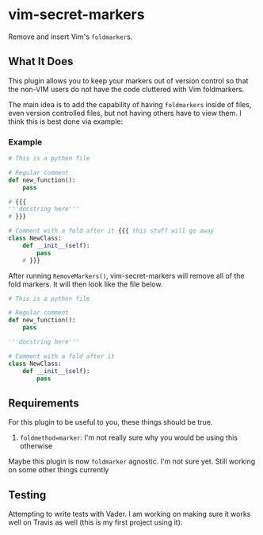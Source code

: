 # vim-secret-markers

Remove and insert Vim's `foldmarker`s.

## What It Does

This plugin allows you to keep your markers out of version control so that the non-VIM users do not have the code cluttered with Vim  foldmarkers.

The main idea is to add the capability of having `foldmarkers` inside of files, even version controlled files, but not having others have to view them. I think this is best done via example:

### Example

```python
# This is a python file

# Regular comment
def new_function():
    pass

# {{{
'''docstring here'''
# }}}

# Comment with a fold after it {{{ this stuff will go away
class NewClass:
    def __init__(self):
        pass
    # }}}
```

After running `RemoveMarkers()`, vim-secret-markers will remove all of the fold markers. It will then look like the file below.

```python
# This is a python file

# Regular comment
def new_function():
    pass

'''docstring here'''

# Comment with a fold after it
class NewClass:
    def __init__(self):
        pass
```

## Requirements

For this plugin to be useful to you, these things should be true.

1. `foldmethod=marker`: I'm not really sure why you would be using this otherwise

Maybe this plugin is now `foldmarker` agnostic. I'm not sure yet. Still working on some other things currently

## Testing

Attempting to write tests with Vader. I am working on making sure it works well on Travis as well (this is my first project using it).
